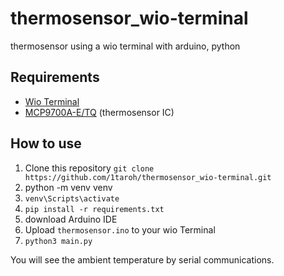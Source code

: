 # thermosensor_wio-terminal
thermosensor using a wio terminal with arduino, python

## Requirements
* [Wio Terminal](https://wiki.seeedstudio.com/Wio-Terminal-Getting-Started/)
* [MCP9700A-E/TQ](https://akizukidenshi.com/catalog/g/gI-14300/) (thermosensor IC)

## How to use
1. Clone this repository `git clone https://github.com/1taroh/thermosensor_wio-terminal.git`
2. python -m venv venv
3. `venv\Scripts\activate`
4. `pip install -r requirements.txt`
5. download Arduino IDE
6. Upload `thermosensor.ino` to your wio Terminal
7. `python3 main.py`

You will see the ambient temperature by serial communications.